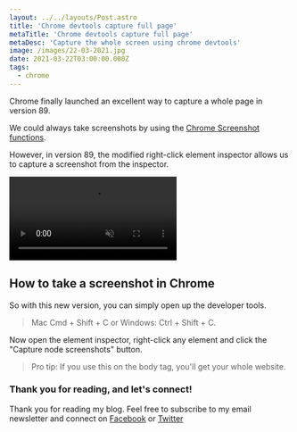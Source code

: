 ```yaml
---
layout: ../../layouts/Post.astro
title: 'Chrome devtools capture full page'
metaTitle: 'Chrome devtools capture full page'
metaDesc: 'Capture the whole screen using chrome devtools'
image: /images/22-03-2021.jpg
date: 2021-03-22T03:00:00.000Z
tags:
  - chrome
---
```


Chrome finally launched an excellent way to capture a whole page in version 89.

We could always take screenshots by using the [Chrome Screenshot functions](https://daily-dev-tips.com/posts/chrome-screenshot-specific-element/).

However, in version 89, the modified right-click element inspector allows us to capture a screenshot from the inspector.

<video autoplay loop muted playsinline>
  <source src="https://res.cloudinary.com/daily-dev-tips/video/upload/q_auto/chrome-sc_ufikqw.webm" type="video/webm" />
  <source src="https://res.cloudinary.com/daily-dev-tips/video/upload/q_auto/chrome-sc_qa6rea.mp4" type="video/mp4" />
</video>

## How to take a screenshot in Chrome

So with this new version, you can simply open up the developer tools.

> Mac Cmd + Shift + C or Windows: Ctrl + Shift + C.

Now open the element inspector, right-click any element and click the "Capture node screenshots" button.

> Pro tip: If you use this on the body tag, you'll get your whole website.

### Thank you for reading, and let's connect!

Thank you for reading my blog. Feel free to subscribe to my email newsletter and connect on [Facebook](https://www.facebook.com/DailyDevTipsBlog) or [Twitter](https://twitter.com/DailyDevTips1)

